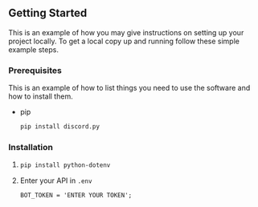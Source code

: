 <!-- GETTING STARTED -->

## Getting Started

This is an example of how you may give instructions on setting up your project locally.
To get a local copy up and running follow these simple example steps.

### Prerequisites

This is an example of how to list things you need to use the software and how to install them.

- pip
  ```sh
  pip install discord.py
  ```

### Installation

1. ```sh
   pip install python-dotenv
   ```

2. Enter your API in `.env`
   ```.env
   BOT_TOKEN = 'ENTER YOUR TOKEN';
   ```
